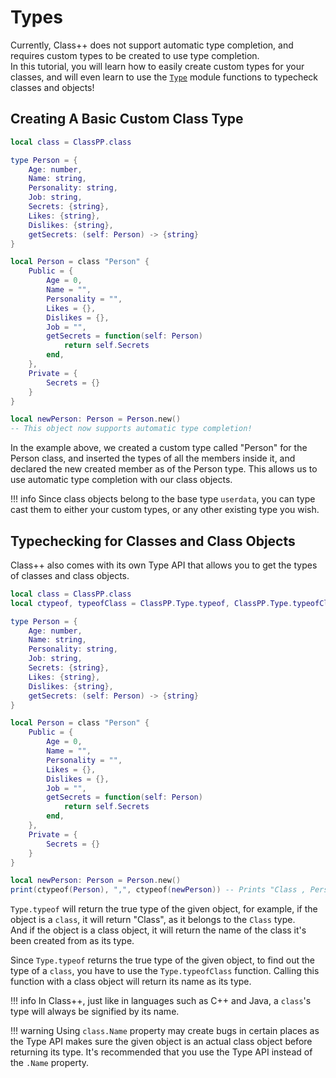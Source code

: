 # Types

Currently, Class++ does not support automatic type completion, and requires custom types to be created to use type completion.<br>
In this tutorial, you will learn how to easily create custom types for your classes, and will even learn to use the [`Type`](../apiReference/classFunctions/type/typeof.md) module functions to typecheck classes and objects!

## Creating A Basic Custom Class Type

```lua
local class = ClassPP.class

type Person = {
	Age: number,
	Name: string,
	Personality: string,
	Job: string,
	Secrets: {string},
	Likes: {string},
	Dislikes: {string},
	getSecrets: (self: Person) -> {string}
}

local Person = class "Person" {
	Public = {
		Age = 0,
		Name = "",
		Personality = "",
		Likes = {},
		Dislikes = {},
		Job = "",
		getSecrets = function(self: Person)
			return self.Secrets
		end,
	},
	Private = {
		Secrets = {}
	}
}

local newPerson: Person = Person.new()
-- This object now supports automatic type completion!
```

In the example above, we created a custom type called "Person" for the Person class, and inserted the types of all the members inside it, and declared the new created member as of the Person type. This allows us to use automatic type completion with our class objects.

!!! info
    Since class objects belong to the base type `userdata`, you can type cast them to either your custom types, or any other existing type you wish.

## Typechecking for Classes and Class Objects

Class++ also comes with its own Type API that allows you to get the types of classes and class objects.

```lua
local class = ClassPP.class
local ctypeof, typeofClass = ClassPP.Type.typeof, ClassPP.Type.typeofClass

type Person = {
	Age: number,
	Name: string,
	Personality: string,
	Job: string,
	Secrets: {string},
	Likes: {string},
	Dislikes: {string},
	getSecrets: (self: Person) -> {string}
}

local Person = class "Person" {
	Public = {
		Age = 0,
		Name = "",
		Personality = "",
		Likes = {},
		Dislikes = {},
		Job = "",
		getSecrets = function(self: Person)
			return self.Secrets
		end,
	},
	Private = {
		Secrets = {}
	}
}

local newPerson: Person = Person.new()
print(ctypeof(Person), ",", ctypeof(newPerson)) -- Prints "Class , Person"!
```

`Type.typeof` will return the true type of the given object, for example, if the object is a `class`, it will return "Class", as it belongs to the `Class` type.<br>
And if the object is a class object, it will return the name of the class it's been created from as its type.

Since `Type.typeof` returns the true type of the given object, to find out the type of a `class`, you have to use the `Type.typeofClass` function. Calling this function with a class object will return its name as its type.

!!! info
    In Class++, just like in languages such as C++ and Java, a `class`'s type will always be signified by its name.

!!! warning
    Using `class.Name` property may create bugs in certain places as the Type API makes sure the given object is an actual class object before returning its type. It's recommended that you use the Type API instead of the `.Name` property.
